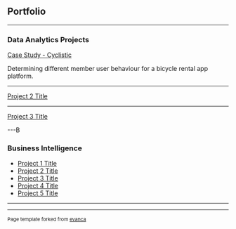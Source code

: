## Portfolio

---
### Data Analytics Projects

[Case Study - Cyclistic](https://github.com/victortoh95/googleDataAnalytics/blob/main/Google%20Data%20Analytics%20Certificate%20-%20Case%20Study%201.ipynb)

Determining different member user behaviour for a bicycle rental app platform.

---
[Project 2 Title](/pdf/sample_presentation.pdf)


---
[Project 3 Title](http://example.com/)


---B

### Business Intelligence

- [Project 1 Title](http://example.com/)
- [Project 2 Title](http://example.com/)
- [Project 3 Title](http://example.com/)
- [Project 4 Title](http://example.com/)
- [Project 5 Title](http://example.com/)

---




---
<p style="font-size:11px">Page template forked from <a href="https://github.com/evanca/quick-portfolio">evanca</a></p>
<!-- Remove above link if you don't want to attibute -->
